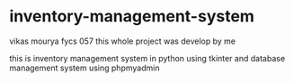 # inventory-management-system
vikas mourya 
fycs 057
this whole project was develop by me

this is inventory management system in python using tkinter and database management system using phpmyadmin
